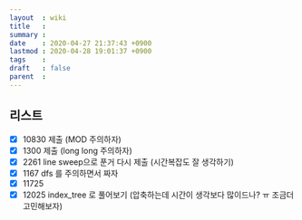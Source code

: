 ```yaml
---
layout  : wiki
title   : 
summary : 
date    : 2020-04-27 21:37:43 +0900
lastmod : 2020-04-28 19:01:37 +0900
tags    : 
draft   : false
parent  : 
---
```


## 리스트
 * [X] 10830 제출 (MOD 주의하자)
 * [X] 1300 제출 (long long 주의하자)
 * [X] 2261 line sweep으로 푼거 다시 제출 (시간복잡도 잘 생각하기)
 * [X] 1167 dfs 를 주의하면서 짜자
 * [X] 11725
 * [X] 12025 index_tree 로 풀어보기 (압축하는데 시간이 생각보다 많이드나? ㅠ 조금더 고민해보자)
